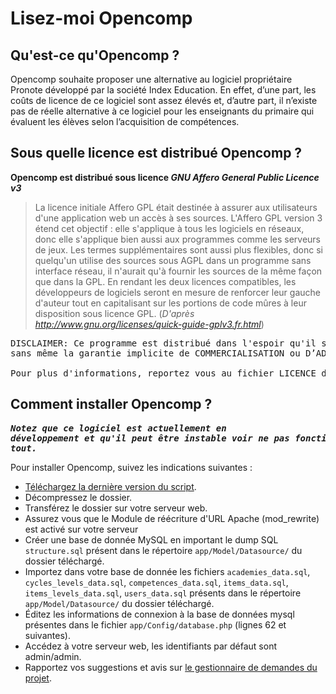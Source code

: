 Lisez-moi Opencomp
================================

Qu'est-ce qu'Opencomp ?
-----------------------

Opencomp souhaite proposer une alternative au logiciel propriétaire Pronote développé par la société Index Education. En effet, d’une part, les coûts de licence de ce logiciel sont assez élevés et, d’autre part, il n’existe pas de réelle alternative à ce logiciel pour les enseignants du primaire qui évaluent les élèves selon l’acquisition de compétences.


Sous quelle licence est distribué Opencomp ?
--------------------------------------------

**Opencomp est distribué sous licence _GNU Affero General Public Licence v3_**

>La licence initiale Affero GPL était destinée à assurer aux utilisateurs d'une application web un accès à ses sources. L'Affero GPL version 3 étend cet objectif : elle s'applique à tous les logiciels en réseaux, donc elle s'applique bien aussi aux programmes comme les serveurs de jeux. Les termes supplémentaires sont aussi plus flexibles, donc si quelqu'un utilise des sources sous AGPL dans un programme sans interface réseau, il n'aurait qu'à fournir les sources de la même façon que dans la GPL. En rendant les deux licences compatibles, les développeurs de logiciels seront en mesure de renforcer leur gauche d'auteur tout en capitalisant sur les portions de code mûres à leur disposition sous licence GPL. (_D'après http://www.gnu.org/licenses/quick-guide-gplv3.fr.html_)

<pre>DISCLAIMER: Ce programme est distribué dans l'espoir qu'il sera utile, mais SANS AUCUNE GARANTIE ; 
sans même la garantie implicite de COMMERCIALISATION ou D’ADAPTATION A UN OBJET PARTICULIER. 

Pour plus d'informations, reportez vous au fichier LICENCE de l'archive.</pre>

Comment installer Opencomp ?
---------------------------

**_<pre>Notez que ce logiciel est actuellement en développement et qu'il peut être instable voir ne pas fonctionner du tout.</pre>_**

Pour installer Opencomp, suivez les indications suivantes :

* [Téléchargez la dernière version du script](https://github.com/jtraulle/Opencomp/archive/devel.zip).
* Décompressez le dossier.
* Transférez le dossier sur votre serveur web.
* Assurez vous que le Module de réécriture d'URL Apache (mod_rewrite) est activé sur votre serveur
* Créer une base de donnée MySQL en important le dump SQL `structure.sql` présent dans le répertoire `app/Model/Datasource/` du dossier téléchargé.
* Importez dans votre base de donnée les fichiers `academies_data.sql`, `cycles_levels_data.sql`, `competences_data.sql`, `items_data.sql`, `items_levels_data.sql`, `users_data.sql` présents dans le répertoire `app/Model/Datasource/` du dossier téléchargé.
* Éditez les informations de connexion à la base de données mysql présentes dans le fichier `app/Config/database.php` (lignes 62 et suivantes).
* Accédez à votre serveur web, les identifiants par défaut sont admin/admin.
* Rapportez vos suggestions et avis sur [le gestionnaire de demandes du projet](http://projets.opencomp.fr/opencomp/issues/new).
